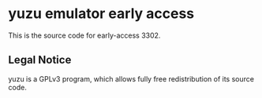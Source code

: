yuzu emulator early access
=============

This is the source code for early-access 3302.

## Legal Notice

yuzu is a GPLv3 program, which allows fully free redistribution of its source code.